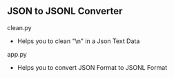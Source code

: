 ## JSON to JSONL Converter


 clean.py 

- Helps you to clean "\n" in a Json Text Data


app.py

- Helps you to convert JSON Format to JSONL Format